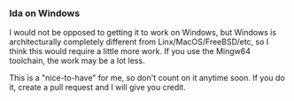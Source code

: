 ### Ida on Windows

I would not be opposed to getting it to work on Windows, but Windows is architecturally completely different from Linx/MacOS/FreeBSD/etc, so I think this would require a little more work. If you use the Mingw64 toolchain, the work may be a lot less.

This is a "nice-to-have" for me, so don't count on it anytime soon. If you do it, create a pull request and I will give you credit.


